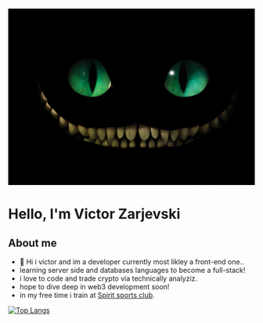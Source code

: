 ![cat](https://github.com/Zarjevski/Zarjevski/blob/main/wallpaperflare.com_wallpaper.jpg)

# Hello, I'm Victor Zarjevski 

## About me

* :wave: Hi i victor and im a developer currently most likley a front-end one..
* learning server side and databases languages to become a full-stack!
* i love to code and trade crypto via technically analyziz.
* hope to dive deep in web3 development soon!
* in my free time i train at [Spirit sports club](https://www.google.com).

[![Top Langs](https://github-readme-stats.vercel.app/api/top-langs/?username=Zarjevski&layout=compact&theme=synthwave)](https://github.com/anuraghazra/github-readme-stats)



